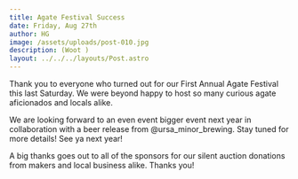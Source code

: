 ```yaml
---
title: Agate Festival Success
date: Friday, Aug 27th
author: HG
image: /assets/uploads/post-010.jpg
description: (Woot )
layout: ../../../layouts/Post.astro
---
```


Thank you to everyone who turned out for our First Annual Agate Festival this last Saturday. We were beyond happy to host so many curious agate aficionados and locals alike.

We are looking forward to an even event bigger event next year in collaboration with a beer release from @ursa_minor_brewing. Stay tuned for more details! See ya next year!

A big thanks goes out to all of the sponsors for our silent auction donations from makers and local business alike. Thanks you!
